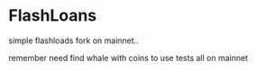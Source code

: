 # FlashLoans
simple flashloads fork on mainnet..

remember need find whale with coins to use tests all on mainnet
